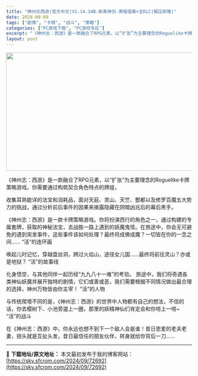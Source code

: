 ```yaml
---
title: "神州志西游|官方中文|V1.14.34B-紫青神剑-黑暗侵袭+全DLC|解压即撸|"
date: 2024-09-09
tags: ["剧情", "卡牌", "战斗", "策略"]
categories: ["PC游戏下载", "PC游戏专区"]
excerpt: "《神州志：西游》是一款融合了RPG元素，以“扩张”为主要理念的Roguelike卡牌策略游戏。你需要通过构筑契合角色特点的牌组， 收集耳熟能详的法宝和消耗品，面对天庭、灵山、天竺、酆都以及修罗百魔五大势力的挑战，通过分析前后事件的因果来揭露隐藏在阴暗凶兆后的幕后黑手。 《神州志：西游》是一款卡牌策略&hellip;"
layout: post
---
```


<img class="aligncenter size-full wp-image-72678" src="https://sky.sfcrom.com/wp-content/uploads/2024/09/2024090912242096.webp" alt="" width="570" height="321" />

《神州志：西游》是一款融合了RPG元素，以“扩张”为主要理念的Roguelike卡牌策略游戏。你需要通过构筑契合角色特点的牌组，

收集耳熟能详的法宝和消耗品，面对天庭、灵山、天竺、酆都以及修罗百魔五大势力的挑战，通过分析前后事件的因果来揭露隐藏在阴暗凶兆后的幕后黑手。

《神州志：西游》是一款卡牌策略游戏。你将扮演西行的角色之一，通过构建的专属套牌，获取的神秘法宝，去战胜一路上遇到的妖魔鬼怪。在旅途中，你会无可避免的遇到突发事件，这些事件该如何处理？最终将成佛成魔？一切皆在你的一念之间……
“活”的连环画

唤起儿时记忆，穿越盘丝洞，跨过火焰山，途径女儿国……最终将前往灵山？亦或是地狱？
“活”的故事线

化身悟空，与其他同伴一起历经“九九八十一难”的考验。
旅途中，我们将奇遇各类神仙妖魔并展开独特的剧情，它们或善或恶，我们需要根据不同情况做出最合理的选择，神州万物皆由你主宰！
“活”的人物

与传统爬塔不同的是，《神州志：西游》的世界中人物都有自己的想法，不信的话，你去樱树下、小池旁遛上一圈，那里的妖精神仙们肯定会和你唠上一唠~
“活”的战斗

在《神州志：西游》中，你永远也想不到下一个敌人会是谁！昔日恩爱的老夫老妻，扭头就是互扯头发，昔日最信任的朋友伙伴，转身就给你背后一刀……

---
📖 **下载地址/原文地址：** 本文最初发布于我的博客网站：[https://sky.sfcrom.com/2024/09/72692](https://sky.sfcrom.com/2024/09/72692)
